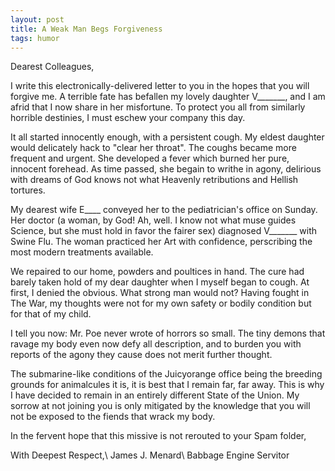 ```yaml
---
layout: post
title: A Weak Man Begs Forgiveness
tags: humor
---
```


Dearest Colleagues,

I write this electronically-delivered letter to you in the hopes that you
will forgive me. A terrible fate has befallen my lovely daughter
V\_\_\_\_\_\_\_, and I am afrid that I now share in her misfortune. To
protect you all from similarly horrible destinies, I must eschew your
company this day.

It all started innocently enough, with a persistent cough. My eldest
daughter would delicately hack to "clear her throat". The coughs became more
frequent and urgent. She developed a fever which burned her pure, innocent
forehead. As time passed, she begain to writhe in agony, delirious with
dreams of God knows not what Heavenly retributions and Hellish tortures.

My dearest wife E\_\_\_\_ conveyed her to the pediatrician's office on
Sunday. Her doctor (a woman, by God! Ah, well. I know not what muse guides
Science, but she must hold in favor the fairer sex) diagnosed
V\_\_\_\_\_\_\_ with Swine Flu. The woman practiced her Art with confidence,
perscribing the most modern treatments available.

We repaired to our home, powders and poultices in hand. The cure had barely
taken hold of my dear daughter when I myself began to cough. At first, I
denied the obvious. What strong man would not? Having fought in The War, my
thoughts were not for my own safety or bodily condition but for that of my
child.

I tell you now: Mr. Poe never wrote of horrors so small. The tiny demons
that ravage my body even now defy all description, and to burden you with
reports of the agony they cause does not merit further thought.

The submarine-like conditions of the Juicyorange office being the breeding
grounds for animalcules it is, it is best that I remain far, far away. This
is why I have decided to remain in an entirely different State of the Union.
My sorrow at not joining you is only mitigated by the knowledge that you
will not be exposed to the fiends that wrack my body.

In the fervent hope that this missive is not rerouted to your Spam folder,

With Deepest Respect,\\
James J. Menard\\
Babbage Engine Servitor
